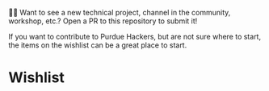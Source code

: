 💛📝 Want to see a new technical project, channel in the community, workshop, etc.? Open a PR to this repository to submit it!

If you want to contribute to Purdue Hackers, but are not sure where to start, the items on the wishlist can be a great place to start.

# Wishlist
